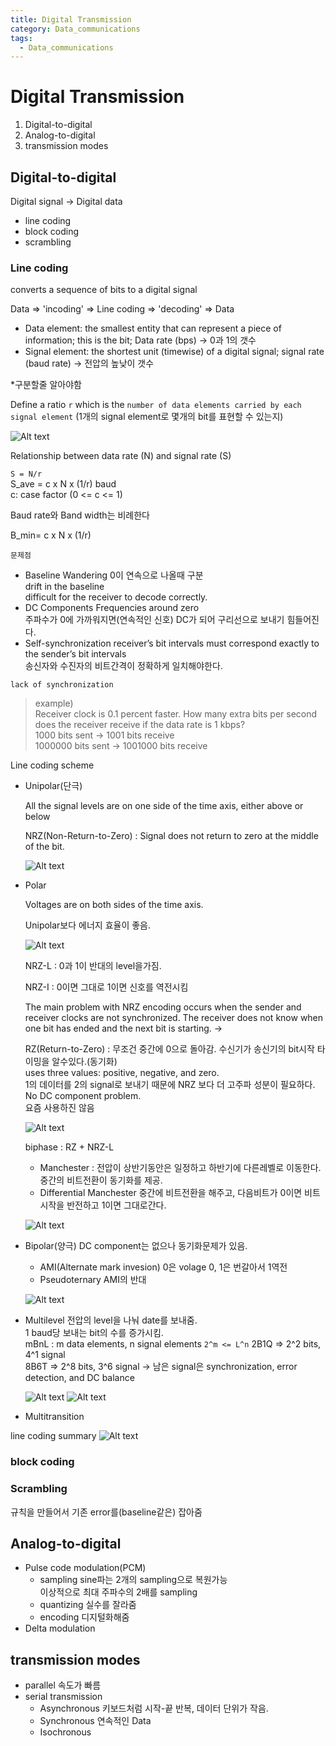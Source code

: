 ```yaml
---
title: Digital Transmission
category: Data_communications
tags:
  - Data_communications
---
```


# Digital Transmission

1. Digital-to-digital
2. Analog-to-digital
3. transmission modes

## Digital-to-digital

Digital signal -> Digital data

- line coding
- block coding
- scrambling

### Line coding

converts a sequence of bits to a digital signal

Data => 'incoding' => Line coding => 'decoding' => Data

- Data element: the smallest entity that can represent a piece of information; this is the bit; Data rate (bps) -> 0과 1의 갯수
- Signal element: the shortest unit (timewise) of a digital signal; signal rate (baud rate) -> 전압의 높낮이 갯수

*구분할줄 알아야함

Define a ratio `r` which is the `number of data elements carried by each signal element` (1개의 signal element로 몇개의 bit를 표현할 수 있는지)

![Alt text](/assets/img/line_coding1.jpg)

Relationship between data rate (N) and signal rate (S)

`S = N/r`  
S_ave = c x N x (1/r) baud  
c: case factor (0 <= c <= 1)

Baud rate와 Band width는 비례한다

B_min= c x N x (1/r)

`문제점`

- Baseline Wandering
  0이 연속으로 나올때 구분  
  drift in the baseline  
  difficult for the receiver to decode correctly.
- DC Components
  Frequencies around zero  
  주파수가 0에 가까워지면(연속적인 신호) DC가 되어 구리선으로 보내기 힘들어진다.
- Self-synchronization
  receiver’s bit intervals must correspond exactly to the sender’s bit intervals  
  송신자와 수진자의 비트간격이 정확하게 일치해야한다.

`lack of synchronization`
>example)  
>Receiver clock is 0.1 percent faster.
>How many extra bits per second does the receiver receive if the data rate is 1 kbps?  
>1000 bits sent -> 1001 bits receive  
>1000000 bits sent -> 1001000 bits receive

Line coding scheme

- Unipolar(단극)

  All the signal levels are on one side of the time axis, either above or below

  NRZ(Non-Return-to-Zero) : Signal does not return to zero at the middle of the bit.

  ![Alt text](/assets/img/unipolar.jpg)

- Polar

  Voltages are on both sides of the time axis.

  Unipolar보다 에너지 효율이 좋음.

  ![Alt text](/assets/img/polar.jpg)

  NRZ-L : 0과 1이 반대의 level을가짐.

  NRZ-I : 0이면 그대로 1이면 신호를 역전시킴

  The main problem with NRZ encoding occurs when the sender and receiver clocks are not synchronized. The receiver does not know when one bit has ended and the next bit is starting. ->  

  RZ(Return-to-Zero) : 무조건 중간에 0으로 돌아감. 수신기가 송신기의 bit시작 타이밍을 알수있다.(동기화)  
  uses three values: positive, negative, and zero.  
  1의 데이터를 2의 signal로 보내기 때문에 NRZ 보다 더 고주파 성분이 필요하다.  
  No DC component problem.  
  요즘 사용하진 않음

  ![Alt text](/assets/img/RZ.jpg)  

  biphase : RZ + NRZ-L
  - Manchester : 전압이 상반기동안은 일정하고 하반기에 다른레벨로 이동한다. 중간의 비트전환이 동기화를 제공.
  - Differential Manchester
  중간에 비트전환을 해주고, 다음비트가 0이면 비트시작을 반전하고 1이면 그대로간다.

  ![Alt text](/assets/img/biphase.jpg)

- Bipolar(양극)
  DC component는 없으나 동기화문제가 있음.
  - AMI(Alternate mark invesion)
  0은 volage 0, 1은 번갈아서 1역전
  - Pseudoternary
  AMI의 반대

  ![Alt text](/assets/img/bipolar.jpg)

- Multilevel
  전압의 level을 나눠 date를 보내줌.  
  1 baud당 보내는 bit의 수를 증가시킴.  
  mBnL : m data elements, n signal elements `2^m <= L^n`
  2B1Q => 2^2 bits, 4^1 signal  
  8B6T => 2^8 bits, 3^6 signal -> 남은 signal은 synchronization, error detection, and DC balance

  ![Alt text](/assets/img/2B1Q.jpg)
  ![Alt text](/assets/img/8B6T.jpg)

- Multitransition

line coding summary
![Alt text](/assets/img/line_coding2.jpg)

### block coding


### Scrambling

규칙을 만들어서 기존 error를(baseline같은) 잡아줌

## Analog-to-digital

- Pulse code modulation(PCM)
  - sampling
    sine파는 2개의 sampling으로 복원가능  
    이상적으로 최대 주파수의 2배를 sampling
  - quantizing
    실수를 잘라줌
  - encoding
    디지털화해줌
- Delta modulation

## transmission modes

- parallel
  속도가 빠름
- serial transmission
  - Asynchronous
    키보드처럼 시작-끝 반복, 데이터 단위가 작음.
  - Synchronous
    연속적인 Data
  - Isochronous